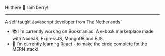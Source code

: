 Hi there 👋 I am berry!

-----------------------

A self taught Javascript developer from The Netherlands

<!--
**berryywise/berryywise** is a ✨ _special_ ✨ repository because its `README.md` (this file) appears on your GitHub profile.

Here are some ideas to get you started:

- 🔭 I’m currently working on ...
- 🌱 I’m currently learning ...
- 👯 I’m looking to collaborate on ...
- 🤔 I’m looking for help with ...
- 💬 Ask me about ...
- 📫 How to reach me: ...
- 😄 Pronouns: ...
- ⚡ Fun fact: ...
-->

- 📚 I’m currently working on Bookmaniac. A e-book marketplace made with NodeJS, ExpressJS, MongoDB and EJS.
- 🧐 I’m currently learning React - to make the circle complete for the MERN stack! 

